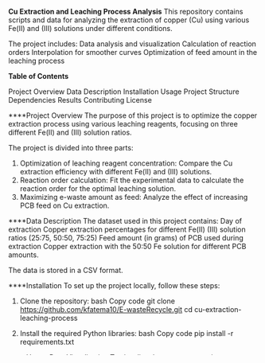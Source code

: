 **Cu Extraction and Leaching Process Analysis**
This repository contains scripts and data for analyzing the extraction of copper (Cu) using various Fe(II) and (III) solutions under different conditions. 

The project includes:
  Data analysis and visualization
  Calculation of reaction orders
  Interpolation for smoother curves
  Optimization of feed amount in the leaching process

**Table of Contents**
  
  Project Overview
  Data Description
  Installation
  Usage
  Project Structure
  Dependencies
  Results
  Contributing
  License

****Project Overview
The purpose of this project is to optimize the copper extraction process using various leaching reagents, focusing on three different Fe(II) and (III) solution ratios. 

The project is divided into three parts:
  1. Optimization of leaching reagent concentration:
    Compare the Cu extraction efficiency with different Fe(II) and (III) solutions.
  2. Reaction order calculation: 
    Fit the experimental data to calculate the reaction order for the optimal leaching solution.
  3. Maximizing e-waste amount as feed: 
    Analyze the effect of increasing PCB feed on Cu extraction.

****Data Description
The dataset used in this project contains:
  Day of extraction
  Copper extraction percentages for different Fe(II)
  (III) solution ratios (25:75, 50:50, 75:25)
  Feed amount (in grams) of PCB used during extraction
  Copper extraction with the 50:50 Fe solution for different PCB amounts.

The data is stored in a CSV format.

****Installation
To set up the project locally, follow these steps:
1. Clone the repository:
  bash
  Copy code
  git clone https://github.com/kfatema10/E-wasteRecycle.git
  cd cu-extraction-leaching-process

2. Install the required Python libraries:
  bash
  Copy code
  pip install -r requirements.txt

****Usage
Data Visualization
To visualize the copper extraction process with different Fe(II) and (III) solutions, run:
  bash
  Copy code
  python analyze_extraction.py

This script:
  Extracts data from the CSV file.
  Plots Cu extraction over time for different Fe solutions.
  Calculates the reaction order for the optimal solution (50:50 Fe ratio).
  Reaction Order Calculation

To calculate and visualize the reaction orders for the 50:50 Fe solution, run:
  bash
  Copy code
  python reaction_order.py

This script:
  Fits curves to the data for zeroth, first, and second reaction orders.
  Computes the R² values for each order.
  Visualizes the reaction order graphs.
  Feed Optimization

To analyze and optimize the PCB feed amount for maximizing Cu extraction, run:
  bash
  Copy code
  python optimize_feed.py
  
This script:
  Interpolates Cu extraction data based on PCB feed amount.
  Plots the smooth interpolation curve for further analysis.

****Project Structure
bash
Copy code
cu-extraction-leaching-process/
│
├── data.csv                   # Dataset containing extraction information
├── analyze_extraction.py      # Script for visualizing copper extraction process
├── reaction_order.py          # Script for reaction order calculations
├── optimize_feed.py           # Script for optimizing PCB feed amount
├── requirements.txt           # Dependencies required for the project
└── README.md                  # Project documentation

****Dependencies
The project uses the following Python libraries:
  numpy
  pandas
  matplotlib
  scipy
  sklearn

You can install these libraries by running:
  bash
  Copy code
  pip install -r requirements.txt

****Results
  Key Findings
  - Optimum Cu extraction is achieved with a 50:50 Fe(II):(III) solution ratio, yielding 52.34 wt% after 5 days.
  - Reaction order analysis indicates that the reaction follows a first-order mechanism based on the highest R² value.
  - Feed optimization suggests the maximum Cu extraction occurs at an intermediate PCB feed amount.

****Contributing
Contributions are welcome! If you would like to contribute to this project, feel free to fork the repository and submit a pull request. For major changes, please open an issue first to discuss what you would like to change.

****Citation
(https://papers.ssrn.com/sol3/papers.cfm?abstract_id=4912284) 
